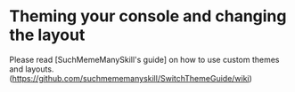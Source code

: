 # Theming your console and changing the layout

Please read [SuchMemeManySkill's guide] on how to use custom themes and layouts.(https://github.com/suchmememanyskill/SwitchThemeGuide/wiki)